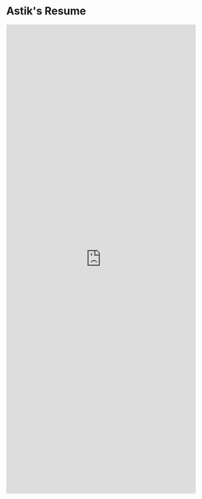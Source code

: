 # Astik's Resume

<iframe src="https://docs.google.com/gview?url=https://astikanand.github.io/about/files/astik_resume.pdf &embedded=true" style="width:100%; height:1250px;" frameborder="0"></iframe>

